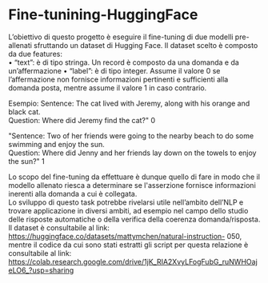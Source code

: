 # Fine-tunining-HuggingFace

L’obiettivo di questo progetto è eseguire il fine-tuning di due modelli pre-allenati sfruttando un 
dataset di Hugging Face. Il dataset scelto è composto da due features:  
• “text”: è di tipo stringa. Un record è composto da una domanda e da un’affermazione 
• “label”: è di tipo integer. Assume il valore 0 se l’affermazione non fornisce informazioni 
pertinenti e sufficienti alla domanda posta, mentre assume il valore 1 in caso contrario. 

Esempio: 
Sentence: The cat lived with Jeremy, along with his orange and black cat.  
Question: Where did Jeremy find the cat?"   0 

"Sentence: Two of her friends were going to the nearby beach to do some swimming and 
enjoy the sun.  
Question: Where did Jenny and her friends lay down on the towels to enjoy the sun?"   1 

Lo scopo del fine-tuning da effettuare è dunque quello di fare in modo che il modello allenato riesca 
a determinare se l'asserzione fornisce informazioni inerenti alla domanda a cui è collegata.  
Lo sviluppo di questo task potrebbe rivelarsi utile nell’ambito dell’NLP e trovare applicazione in 
diversi ambiti, ad esempio nel campo dello studio delle risposte automatiche o della verifica della 
coerenza domanda/risposta. 
Il dataset è consultabile al link: https://huggingface.co/datasets/mattymchen/natural-instruction-
050, mentre il codice da cui sono stati estratti gli script per questa relazione è consultabile al link: 
https://colab.research.google.com/drive/1jK_RIA2XvyLFogFubG_ruNWHOajeLO6_?usp=sharing  
